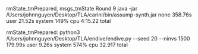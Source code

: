 rmState_tmPrepared, msgs_tmState
Round 9
java -jar /Users/johnnguyen/Desktop/TLA/carini/bin/assump-synth.jar     none  358.76s user 21.52s system 149% cpu 4:15.22 total

rmState_tmPrepared: python3 /Users/johnnguyen/Desktop/TLA/endive/endive.py --seed 20 --ninvs 1500  179.99s user 9.26s system 574% cpu 32.917 total


